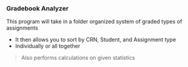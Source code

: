 ### Gradebook Analyzer

This program will take in a folder organized system
of graded types of assignments

* It then allows you to sort by CRN, Student, and Assignment type
* Individually or all together

> Also performs calculations on given statistics